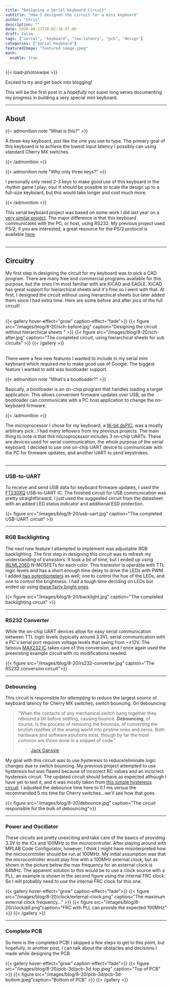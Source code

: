 ```yaml
---
title: "Designing a Serial Keyboard Circuit"
subtitle: "How I designed the circuit for a mini keyboard"
author: "Chris"
description: ""
date: 2020-08-23T20:02:36-07:00
draft: false
tags: ["serial", "keyboard", "low-latency", "pcb", "design"]
categories: ["Serial Keyboard"]
featuredImage: "featured-image.jpeg"
math:
  enable: true
---
```


{{< load-photoswipe >}}

Excited to try and get back into blogging!

This will be the first post in a _hopefully_ not super long series documenting my progress in building a very special mini keyboard.

<!--more-->

---

## About

{{< admonition note "What is this?" >}}

A three-key keyboard, just like the one you use to type. The primary goal of this keyboard is to achieve the lowest input latency I possibly can using standard Cherry MX switches.

{{< /admonition >}}

{{< admonition note "Why only three keys?" >}}

I personally only need 2-3 keys to make good use of this keyboard in the rhythm game I play, osu! It should be possible to scale the design up to a full-size keyboard, but this would take longer and cost much more.

{{< /admonition >}}

This serial keyboard project was based on some work I did last year on a [very similar project](https://github.com/chrsbell/PS-2-Mini). The major difference is that this keyboard communicates with the PC, or host, using RS232. My previous project used PS/2; if you are interested, a great resource for the PS/2 protocol is available [here](https://www.avrfreaks.net/sites/default/files/PS2%20Keyboard.pdf).</br></br>

---

## Circuitry

My first step in designing the circuit for my keyboard was to pick a CAD program. There are many free and commercial programs available for this purpose, but the ones I'm most familiar with are KiCAD and EAGLE. KiCAD has great support for hierarchical sheets and it's free so I went with that. At first, I designed the circuit without using hierarchical sheets but later added them since I had extra time. Here are some before and after pics of the full circuit!</br></br>

{{< gallery hover-effect="grow" caption-effect="fade">}}
{{< figure src="/images/blog/8-20/sch-before.jpg" caption="Designing the circuit without hierarchical sheets " >}}
{{< figure src="/images/blog/8-20/sch-after.jpg" caption="The completed circuit, using hierarchical sheets for sub circuits" >}}
{{< /gallery >}}</br></br>

There were a few new features I wanted to include in my serial mini keyboard which required me to make good use of Google. The biggest feature I wanted to add was bootloader support.

{{< admonition note "What's a bootloader?" >}}

Basically, a bootloader is an on-chip program that handles loading a target application. This allows convenient firmware updates over USB, as the bootloader can communicate with a PC host application to change the on-keyboard firmware.

{{< /admonition >}}

The microprocessor I chose for my keyboard, a [16-bit dsPIC](http://ww1.microchip.com/downloads/en/DeviceDoc/dsPIC33CK64MP105-Family-Data-Sheetg-DS70005363D.pdf), was a mostly arbitrary pick...I had many leftovers from my previous projects. The main thing to note is that this microprocessor includes 3 on-chip UARTs. These are devices used for serial communication, the whole purpose of the serial keyboard. I decided to use one on-chip UART device to communicate with the PC for firmware updates, and another UART to send keystrokes.</br></br>

---

### USB-to-UART

To receive and send USB data for keyboard firmware updates, I used the [FT230XQ](https://www.ftdichip.com/Support/Documents/DataSheets/ICs/DS_FT230X.pdf) USB-to-UART IC. The finished circuit for USB communication was pretty straightforward, I just used the suggested circuit from the datasheet with an added LED status indicator and additional ESD protection.

{{< figure src="/images/blog/8-20/usb-uart.jpg" caption="The completed USB-UART circuit" >}}

---

### RGB Backlighting

The next new feature I attempted to implement was adjustable RGB backlighting. The first step in designing this circuit was to refresh my understanding of transistors. It took a bit of time, but I ended up using [IRLML2060](https://www.infineon.com/dgdl/irlml2060pbf.pdf?fileId=5546d462533600a401535664b7fb25ee) N-MOSFETs for each color. This transistor is operable with TTL logic levels and has a short enough time delay to drive the LEDs with PWM. I added [two potentiometers](https://www.mouser.com/datasheet/2/54/3352-776447.pdf) as well; one to control the hue of the LEDs, and one to control the brightness. I had a tough time deciding on LEDs but ended up using [these fairly bright ones](https://www.cree.com/led-components/media/documents/ds-CLVBA-FKA.pdf).

{{< figure src="/images/blog/8-20/backlight.jpg" caption="The completed backlighting circuit" >}}

---

### RS232 Converter

While the on-chip UART devices allow for easy serial communication between TTL logic levels (typically around 3.3V), serial communication with a PC's serial port requires voltage levels that swing from ~$\pm$12V. The famous [MAX232 IC](http://www.ti.com/lit/ds/symlink/max232.pdf) takes care of this conversion, and I once again used the preexisting example circuit with no modifications needed.

{{< figure src="/images/blog/8-20/rs232-converter.jpg" caption="The RS232 conversion circuit">}}

---

### Debouncing

This circuit is responsible for _attempting_ to reduce the largest source of keyboard latency for Cherry MX switches, switch bouncing.
On debouncing:

> "When the contacts of any mechanical switch bang together they rebound a bit before
> settling, causing bounce. **Debouncing**, of course, is the process of removing the bounces,
> of converting the brutish realities of the analog world into pristine ones and zeros. Both
> hardware and software solutions exist, though by far the most common are those done in
> a snippet of code."
>
> > [Jack Ganssle](https://my.eng.utah.edu/~cs5780/debouncing.pdf)

My goal with this circuit was to use hysteresis to reduce/eliminate logic changes due to switch bouncing. My previous project attempted to use hysteresis but was flawed because of incorrect RC values and an incorrect hysteresis circuit. The updated circuit should behave as expected although I have yet to test it, and it was mostly taken from [this simple hysteresis circuit](https://hackaday.com/2015/12/09/embed-with-elliot-debounce-your-noisy-buttons-part-i/). I adjusted the debounce time here to 0.1 ms versus the recommended 5 ms time for Cherry switches...we'll see how that goes.

{{< figure src="/images/blog/8-20/debounce.jpg" caption="The circuit responsible for the bulk of debouncing">}}

---

### Power and Oscillator

These circuits are pretty unexciting and take care of the basics of providing 3.3V to the ICs and 100MHz to the microcontroller. After playing around with MPLAB Code Configurator, however, I think I might have misinterpreted how the microcontroller should be run at 100MHz. My initial assumption was that the microcontroller would play fine with a 100MHz external clock, but as shown in the picture below the max frequency for an external clock is 64MHz. The apparent solution to this would be to use a clock source with a PLL; an example is shown in the second figure using the internal FRC clock. So I will probably need to use the internal FRC clock for this one.

{{< gallery hover-effect="grow" caption-effect="fade">}}
{{< figure src="/images/blog/8-20/clock/external-clock.png" caption="The maximum external clock frequency..." >}}
{{< figure src="/images/blog/8-20/clock/pll.png"caption="FRC with PLL can provide the expected 100MHz" >}}
{{< /gallery >}}

---

### Complete PCB

So here is the completed PCB! I skipped a few steps to get to this point, but hopefully, in another post, I can talk about the obstacles and decisions I made while designing the PCB.

{{< gallery hover-effect="grow" caption-effect="fade">}}
{{< figure src="/images/blog/8-20/pcb-3d/pcb-3d-top.jpeg" caption="Top of PCB" >}}
{{< figure src="/images/blog/8-20/pcb-3d/pcb-3d-bottom.jpeg"caption="Bottom of PCB" >}}
{{< /gallery >}}

